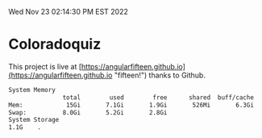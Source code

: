 Wed Nov 23 02:14:30 PM EST 2022

# Coloradoquiz


This project is live at [https://angularfifteen.github.io](https://angularfifteen.github.io "fifteen!") thanks to Github.

```bash
System Memory
               total        used        free      shared  buff/cache   available
Mem:            15Gi       7.1Gi       1.9Gi       526Mi       6.3Gi       7.3Gi
Swap:          8.0Gi       5.2Gi       2.8Gi
System Storage
1.1G	.
